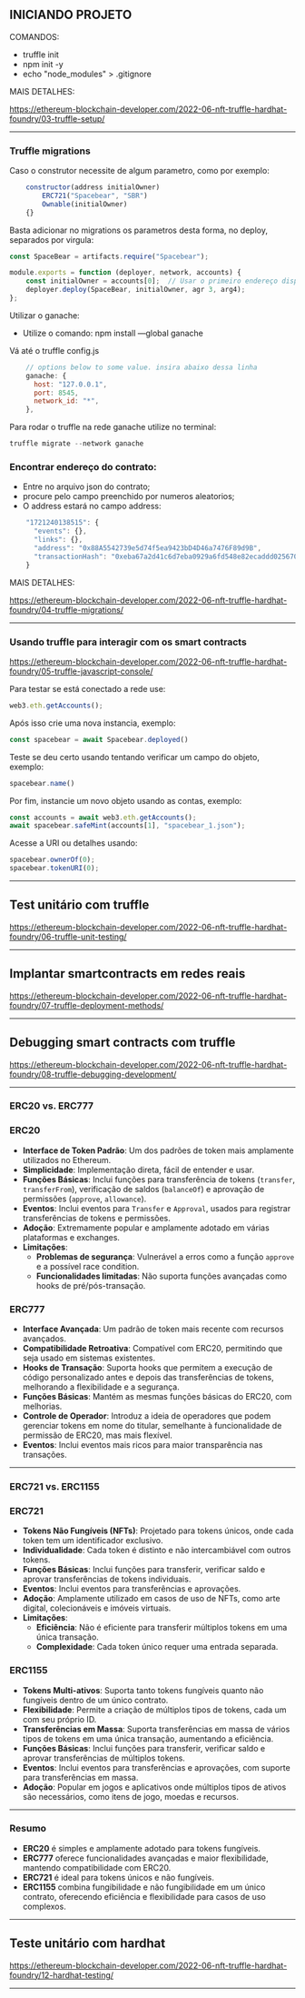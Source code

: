 ## INICIANDO PROJETO

COMANDOS:

- truffle init
- npm init -y
- echo "node_modules" > .gitignore

MAIS DETALHES:

 https://ethereum-blockchain-developer.com/2022-06-nft-truffle-hardhat-foundry/03-truffle-setup/ 

---

### Truffle migrations

Caso o construtor necessite de algum parametro, como por exemplo:

```jsx
    constructor(address initialOwner)
        ERC721("Spacebear", "SBR")
        Ownable(initialOwner)
    {}

```

Basta adicionar no migrations os parametros desta forma, no deploy, separados por virgula:

```jsx
const SpaceBear = artifacts.require("Spacebear");

module.exports = function (deployer, network, accounts) {
    const initialOwner = accounts[0];  // Usar o primeiro endereço disponível como proprietário inicial
    deployer.deploy(SpaceBear, initialOwner, agr 3, arg4);
};

```

Utilizar o ganache:

- Utilize o comando: npm install —global ganache

Vá até o truffle config.js

```jsx
    // options below to some value. insira abaixo dessa linha
    ganache: {
      host: "127.0.0.1",
      port: 8545,
      network_id: "*",
    },
```

Para rodar o truffle na rede ganache utilize no terminal:

```jsx
truffle migrate --network ganache
```

### Encontrar endereço do contrato:

- Entre no arquivo json do contrato;
- procure pelo campo preenchido por numeros aleatorios;
- O address estará no campo address:

```jsx
    "1721240138515": {
      "events": {},
      "links": {},
      "address": "0x88A5542739e5d74f5ea9423bD4D46a7476F89d9B",
      "transactionHash": "0xeba67a2d41c6d7eba0929a6fd548e82ecaddd0256709e54665f5a1109a25ad02"
    }
```

MAIS DETALHES:  

https://ethereum-blockchain-developer.com/2022-06-nft-truffle-hardhat-foundry/04-truffle-migrations/

---

### Usando truffle para interagir com os smart contracts

https://ethereum-blockchain-developer.com/2022-06-nft-truffle-hardhat-foundry/05-truffle-javascript-console/

Para testar se está conectado a rede use:

```jsx
web3.eth.getAccounts();
```

Após isso crie uma nova instancia, exemplo:

```jsx
const spacebear = await Spacebear.deployed()
```

Teste se deu certo usando tentando verificar um campo do objeto, exemplo:

```jsx
spacebear.name()
```

Por fim, instancie um novo objeto usando as contas, exemplo:

```jsx
const accounts = await web3.eth.getAccounts();
await spacebear.safeMint(accounts[1], "spacebear_1.json");
```

Acesse a URI ou detalhes usando:

```jsx
spacebear.ownerOf(0);
spacebear.tokenURI(0);
```

---

## Test unitário com truffle

https://ethereum-blockchain-developer.com/2022-06-nft-truffle-hardhat-foundry/06-truffle-unit-testing/

---

## Implantar smartcontracts em redes reais

https://ethereum-blockchain-developer.com/2022-06-nft-truffle-hardhat-foundry/07-truffle-deployment-methods/

---

## Debugging smart contracts com truffle

https://ethereum-blockchain-developer.com/2022-06-nft-truffle-hardhat-foundry/08-truffle-debugging-development/

---

### ERC20 vs. ERC777

### ERC20

- **Interface de Token Padrão**: Um dos padrões de token mais amplamente utilizados no Ethereum.
- **Simplicidade**: Implementação direta, fácil de entender e usar.
- **Funções Básicas**: Inclui funções para transferência de tokens (`transfer`, `transferFrom`), verificação de saldos (`balanceOf`) e aprovação de permissões (`approve`, `allowance`).
- **Eventos**: Inclui eventos para `Transfer` e `Approval`, usados para registrar transferências de tokens e permissões.
- **Adoção**: Extremamente popular e amplamente adotado em várias plataformas e exchanges.
- **Limitações**:
    - **Problemas de segurança**: Vulnerável a erros como a função `approve` e a possível race condition.
    - **Funcionalidades limitadas**: Não suporta funções avançadas como hooks de pré/pós-transação.

### ERC777

- **Interface Avançada**: Um padrão de token mais recente com recursos avançados.
- **Compatibilidade Retroativa**: Compatível com ERC20, permitindo que seja usado em sistemas existentes.
- **Hooks de Transação**: Suporta hooks que permitem a execução de código personalizado antes e depois das transferências de tokens, melhorando a flexibilidade e a segurança.
- **Funções Básicas**: Mantém as mesmas funções básicas do ERC20, com melhorias.
- **Controle de Operador**: Introduz a ideia de operadores que podem gerenciar tokens em nome do titular, semelhante à funcionalidade de permissão de ERC20, mas mais flexível.
- **Eventos**: Inclui eventos mais ricos para maior transparência nas transações.

---

### ERC721 vs. ERC1155

### ERC721

- **Tokens Não Fungíveis (NFTs)**: Projetado para tokens únicos, onde cada token tem um identificador exclusivo.
- **Individualidade**: Cada token é distinto e não intercambiável com outros tokens.
- **Funções Básicas**: Inclui funções para transferir, verificar saldo e aprovar transferências de tokens individuais.
- **Eventos**: Inclui eventos para transferências e aprovações.
- **Adoção**: Amplamente utilizado em casos de uso de NFTs, como arte digital, colecionáveis e imóveis virtuais.
- **Limitações**:
    - **Eficiência**: Não é eficiente para transferir múltiplos tokens em uma única transação.
    - **Complexidade**: Cada token único requer uma entrada separada.

### ERC1155

- **Tokens Multi-ativos**: Suporta tanto tokens fungíveis quanto não fungíveis dentro de um único contrato.
- **Flexibilidade**: Permite a criação de múltiplos tipos de tokens, cada um com seu próprio ID.
- **Transferências em Massa**: Suporta transferências em massa de vários tipos de tokens em uma única transação, aumentando a eficiência.
- **Funções Básicas**: Inclui funções para transferir, verificar saldo e aprovar transferências de múltiplos tokens.
- **Eventos**: Inclui eventos para transferências e aprovações, com suporte para transferências em massa.
- **Adoção**: Popular em jogos e aplicativos onde múltiplos tipos de ativos são necessários, como itens de jogo, moedas e recursos.

---

### Resumo

- **ERC20** é simples e amplamente adotado para tokens fungíveis.
- **ERC777** oferece funcionalidades avançadas e maior flexibilidade, mantendo compatibilidade com ERC20.
- **ERC721** é ideal para tokens únicos e não fungíveis.
- **ERC1155** combina fungibilidade e não fungibilidade em um único contrato, oferecendo eficiência e flexibilidade para casos de uso complexos.

---

## Teste unitário com hardhat

https://ethereum-blockchain-developer.com/2022-06-nft-truffle-hardhat-foundry/12-hardhat-testing/

---